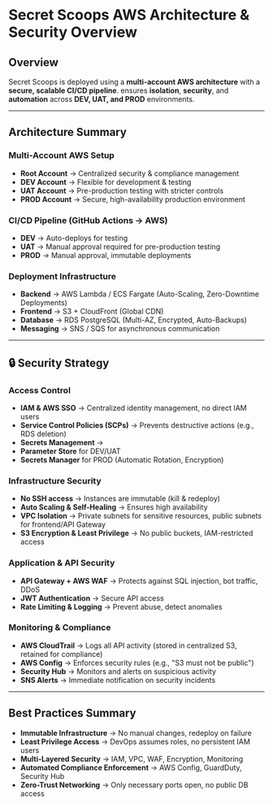 # Secret Scoops AWS Architecture & Security Overview

## Overview
Secret Scoops is deployed using a **multi-account AWS architecture** with a **secure, scalable CI/CD pipeline**. ensures **isolation**, **security**, and **automation** across **DEV, UAT, and PROD** environments.

---

## Architecture Summary
### **Multi-Account AWS Setup**
- **Root Account** → Centralized security & compliance management
- **DEV Account** → Flexible for development & testing
- **UAT Account** → Pre-production testing with stricter controls
- **PROD Account** → Secure, high-availability production environment

### **CI/CD Pipeline (GitHub Actions → AWS)**
- **DEV** → Auto-deploys for testing
- **UAT** → Manual approval required for pre-production testing
- **PROD** → Manual approval, immutable deployments

### **Deployment Infrastructure**
- **Backend** → AWS Lambda / ECS Fargate (Auto-Scaling, Zero-Downtime Deployments)
- **Frontend** → S3 + CloudFront (Global CDN)
- **Database** → RDS PostgreSQL (Multi-AZ, Encrypted, Auto-Backups)
- **Messaging** → SNS / SQS for asynchronous communication

---

## 🔒 Security Strategy
### **️Access Control**
- **IAM & AWS SSO** → Centralized identity management, no direct IAM users
- **Service Control Policies (SCPs)** → Prevents destructive actions (e.g., RDS deletion)
- **Secrets Management** →
- **Parameter Store** for DEV/UAT
- **Secrets Manager** for PROD (Automatic Rotation, Encryption)

### **Infrastructure Security**
- **No SSH access** → Instances are immutable (kill & redeploy)
- **Auto Scaling & Self-Healing** → Ensures high availability
- **VPC Isolation** → Private subnets for sensitive resources, public subnets for frontend/API Gateway
- **S3 Encryption & Least Privilege** → No public buckets, IAM-restricted access

### **️Application & API Security**
- **API Gateway + AWS WAF** → Protects against SQL injection, bot traffic, DDoS
- **JWT Authentication** → Secure API access
- **Rate Limiting & Logging** → Prevent abuse, detect anomalies

### **Monitoring & Compliance**
- **AWS CloudTrail** → Logs all API activity (stored in centralized S3, retained for compliance)
- **AWS Config** → Enforces security rules (e.g., "S3 must not be public")
- **Security Hub** → Monitors and alerts on suspicious activity
- **SNS Alerts** → Immediate notification on security incidents

---

## Best Practices Summary
- **Immutable Infrastructure** → No manual changes, redeploy on failure  
- **Least Privilege Access** → DevOps assumes roles, no persistent IAM users  
- **Multi-Layered Security** → IAM, VPC, WAF, Encryption, Monitoring  
- **Automated Compliance Enforcement** → AWS Config, GuardDuty, Security Hub  
- **Zero-Trust Networking** → Only necessary ports open, no public DB access  